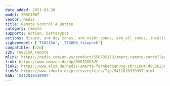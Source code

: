 ```yaml
---
date_added: 2021-03-20
model: ZBRC10WT
vendor: Nedis
title: Remote Control 4 Button
category: remote
supports: action, batterypct
actions: disarm, arm day zones, arm_night_zones, arm_all_zones, invalid_code, emergency
zigbeemodel: ['TS0215A','_TZ3000_fsiepnrh']
compatible: [z2m]
z2m: TS0215A_remote
mlink: https://nedis.com/en-us/product/550735173/smart-remote-contoller-zigbee-4-buttons-battery-included-white
link: https://www.amazon.de/dp/B087QSD3VC
link2: https://www.alza.de/nedis-smarte-fernbedienung-zbrc10wt-d6526236.htm
link3: https://www.idealo.de/preisvergleich/Typ/5412810330997.html
EAN: '5412810330997'
---
```

